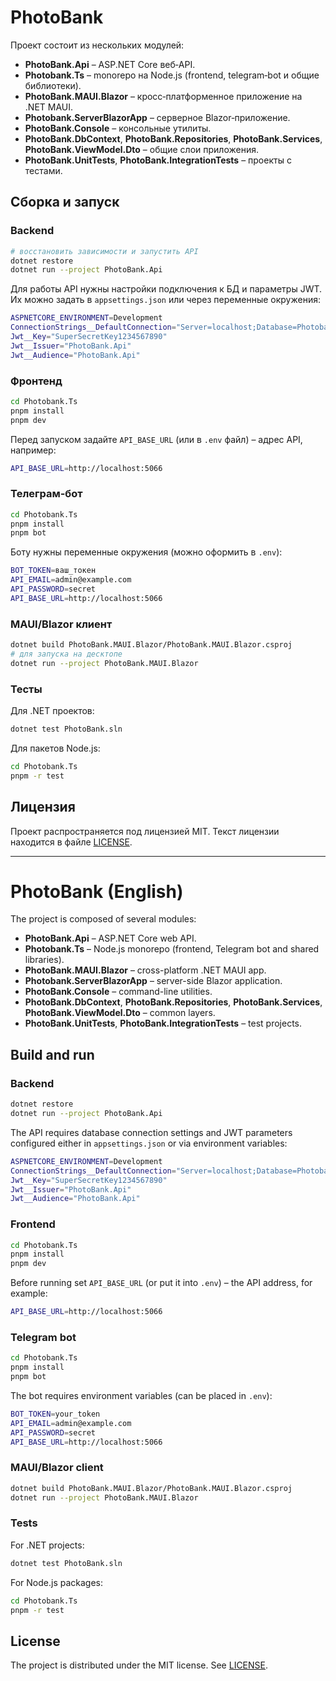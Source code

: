 # PhotoBank

Проект состоит из нескольких модулей:

- **PhotoBank.Api** – ASP.NET Core веб‑API.
- **Photobank.Ts** – monorepo на Node.js (frontend, telegram‑bot и общие библиотеки).
- **PhotoBank.MAUI.Blazor** – кросс‑платформенное приложение на .NET MAUI.
- **Photobank.ServerBlazorApp** – серверное Blazor‑приложение.
- **PhotoBank.Console** – консольные утилиты.
- **PhotoBank.DbContext**, **PhotoBank.Repositories**, **PhotoBank.Services**, **PhotoBank.ViewModel.Dto** – общие слои приложения.
- **PhotoBank.UnitTests**, **PhotoBank.IntegrationTests** – проекты с тестами.

## Сборка и запуск

### Backend

```bash
# восстановить зависимости и запустить API
dotnet restore
dotnet run --project PhotoBank.Api
```

Для работы API нужны настройки подключения к БД и параметры JWT. Их можно задать в `appsettings.json` или через переменные окружения:

```bash
ASPNETCORE_ENVIRONMENT=Development
ConnectionStrings__DefaultConnection="Server=localhost;Database=Photobank;Trusted_Connection=True;MultipleActiveResultSets=true;Encrypt=False;"
Jwt__Key="SuperSecretKey1234567890"
Jwt__Issuer="PhotoBank.Api"
Jwt__Audience="PhotoBank.Api"
```

### Фронтенд

```bash
cd Photobank.Ts
pnpm install
pnpm dev
```

Перед запуском задайте `API_BASE_URL` (или в `.env` файл) – адрес API, например:

```bash
API_BASE_URL=http://localhost:5066
```

### Телеграм‑бот

```bash
cd Photobank.Ts
pnpm install
pnpm bot
```

Боту нужны переменные окружения (можно оформить в `.env`):

```bash
BOT_TOKEN=ваш_токен
API_EMAIL=admin@example.com
API_PASSWORD=secret
API_BASE_URL=http://localhost:5066
```

### MAUI/Blazor клиент

```bash
dotnet build PhotoBank.MAUI.Blazor/PhotoBank.MAUI.Blazor.csproj
# для запуска на десктопе
dotnet run --project PhotoBank.MAUI.Blazor
```

### Тесты

Для .NET проектов:

```bash
dotnet test PhotoBank.sln
```

Для пакетов Node.js:

```bash
cd Photobank.Ts
pnpm -r test
```

## Лицензия

Проект распространяется под лицензией MIT. Текст лицензии находится в файле [LICENSE](LICENSE).

---

# PhotoBank (English)

The project is composed of several modules:

- **PhotoBank.Api** – ASP.NET Core web API.
- **Photobank.Ts** – Node.js monorepo (frontend, Telegram bot and shared libraries).
- **PhotoBank.MAUI.Blazor** – cross-platform .NET MAUI app.
- **Photobank.ServerBlazorApp** – server-side Blazor application.
- **PhotoBank.Console** – command-line utilities.
- **PhotoBank.DbContext**, **PhotoBank.Repositories**, **PhotoBank.Services**, **PhotoBank.ViewModel.Dto** – common layers.
- **PhotoBank.UnitTests**, **PhotoBank.IntegrationTests** – test projects.

## Build and run

### Backend

```bash
dotnet restore
dotnet run --project PhotoBank.Api
```

The API requires database connection settings and JWT parameters configured either in `appsettings.json` or via environment variables:

```bash
ASPNETCORE_ENVIRONMENT=Development
ConnectionStrings__DefaultConnection="Server=localhost;Database=Photobank;Trusted_Connection=True;MultipleActiveResultSets=true;Encrypt=False;"
Jwt__Key="SuperSecretKey1234567890"
Jwt__Issuer="PhotoBank.Api"
Jwt__Audience="PhotoBank.Api"
```

### Frontend

```bash
cd Photobank.Ts
pnpm install
pnpm dev
```

Before running set `API_BASE_URL` (or put it into `.env`) – the API address, for example:

```bash
API_BASE_URL=http://localhost:5066
```

### Telegram bot

```bash
cd Photobank.Ts
pnpm install
pnpm bot
```

The bot requires environment variables (can be placed in `.env`):

```bash
BOT_TOKEN=your_token
API_EMAIL=admin@example.com
API_PASSWORD=secret
API_BASE_URL=http://localhost:5066
```

### MAUI/Blazor client

```bash
dotnet build PhotoBank.MAUI.Blazor/PhotoBank.MAUI.Blazor.csproj
dotnet run --project PhotoBank.MAUI.Blazor
```

### Tests

For .NET projects:

```bash
dotnet test PhotoBank.sln
```

For Node.js packages:

```bash
cd Photobank.Ts
pnpm -r test
```

## License

The project is distributed under the MIT license. See [LICENSE](LICENSE).
